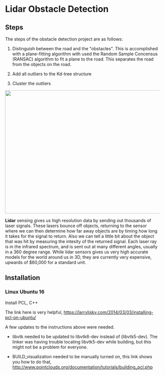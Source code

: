 # Lidar Obstacle Detection

## Steps

The steps of the obstacle detection project are as follows:

1. Distinguish between the road and the "obstacles".
   This is accomplished with a plane-fitting algorithm with used the Random Sample Concensus (RANSAC) algorithm to fit a plane to the road. This separates 
   the road from the objects on the road. 

2. Add all outliers to the Kd-tree structure

3. Cluster the outliers

<img src="./media/ObstacleDetectionFPS.gif" width="700" height="400" />

**Lidar** sensing gives us high resolution data by sending out thousands of laser signals. These lasers bounce off objects, returning to the sensor where we can then determine how far away objects are by timing how long it takes for the signal to return. Also we can tell a little bit about the object that was hit by measuring the intesity of the returned signal. Each laser ray is in the infrared spectrum, and is sent out at many different angles, usually in a 360 degree range. While lidar sensors gives us very high accurate models for the world around us in 3D, they are currently very expensive, upwards of $60,000 for a standard unit.

## Installation

### Linux Ubuntu 16

Install PCL, C++

The link here is very helpful,
https://larrylisky.com/2014/03/03/installing-pcl-on-ubuntu/

A few updates to the instructions above were needed.

* libvtk needed to be updated to libvtk6-dev instead of (libvtk5-dev). The linker was having trouble locating libvtk5-dev while building, but this might not be a problem for everyone.

* BUILD_visualization needed to be manually turned on, this link shows you how to do that,
http://www.pointclouds.org/documentation/tutorials/building_pcl.php
